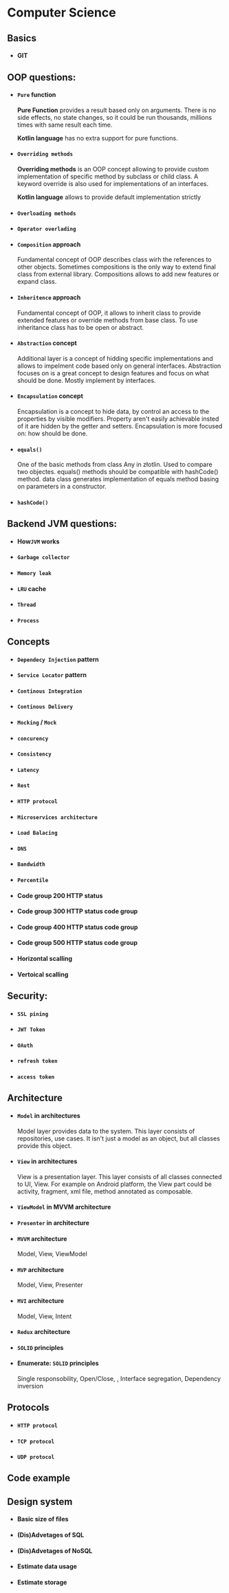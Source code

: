 # Computer Science

## Basics
- #### GIT

## OOP questions:
- #### `Pure` function 
    **Pure Function** provides a result based only on arguments. There is no side effects, no state changes, so it could be run thousands, millions times with same result each time.

    **Kotlin language** has no extra support for pure functions. 

- #### `Overriding methods`
    **Overriding methods** is an OOP concept allowing to provide custom implementation of specific method by subclass or child class. A keyword override is also used for implementations of an interfaces.

    **Kotlin language** allows to provide default implementation strictly 

- #### `Overloading methods` 
- #### `Operator overlading` 
- #### `Composition` approach
    Fundamental concept of OOP describes class wirh the references to other objects. Sometimes compositions is the only way to extend final class from external library. Compositions allows to add new features or expand class.

- #### `Inheritence` approach
    Fundamental concept of OOP, it allows to inherit class to provide extended features or override methods from base class. To use inheritance class has to be open or abstract.

- #### `Abstraction` concept
    Additional layer is a concept of hidding specific implementations and allows to impelment code based only on general interfaces. Abstraction focuses on is a great concept to design features and focus on what should be done. Mostly implement by interfaces.

- #### `Encapsulation` concept
    Encapsulation is a concept to hide data, by control an access to the properties by visible modifiers. Property aren't easily achievable insted of it are hidden by the getter and setters. Encapsulation is more focused on: how should be done.

- #### `equals()`
    One of the basic methods from class Any in złotlin. Used to compare two objectes. equals() methods should be compatible with hashCode() method. data class generates implementation of equals method basing on parameters in a constructor.

- #### `hashCode()`

## Backend JVM questions:
- #### How`JVM` works
- #### `Garbage collector`
- #### `Memory leak`
- #### `LRU` cache
- #### `Thread`
- #### `Process`

## Concepts
- #### `Dependecy Injection` pattern
- #### `Service Locator` pattern
- #### `Continous Integration`
- #### `Continous Delivery`
- #### `Mocking` / `Mock`
- #### `concurency`

- #### `Consistency`
- #### `Latency`
- #### `Rest`
- #### `HTTP protocol`
- #### `Microservices architecture`
- #### `Load Balacing`
- #### `DNS`
- #### `Bandwidth`
- #### `Percentile`
- #### Code group 200 HTTP status 
- #### Code group 300 HTTP status code group 
- #### Code group 400 HTTP status code group 
- #### Code group 500 HTTP status code group 
- #### Horizontal scalling
- #### Vertoical scalling

## Security:
- #### `SSL pining`
- #### `JWT Token`
- #### `OAuth`
- #### `refresh token`
- #### `access token`
 
## Architecture
- #### `Model` in architectures

    Model layer provides data to the system. This layer consists of repositories, use cases. It isn't just a model as an object, but all classes provide this object. 

- #### `View` in architectures

    View is a presentation layer. This layer consists of all classes connected to UI, View. For example on Android platform, the View part could be activity, fragment, xml file, method annotated as composable.

- #### `ViewModel` in MVVM architecture


- #### `Presenter` in architecture

- #### `MVVM` architecture

    Model, View, ViewModel

- #### `MVP` architecture

    Model, View, Presenter

- #### `MVI` architecture

    Model, View, Intent

- #### `Redux` architecture
- #### `SOLID` principles

- #### Enumerate: `SOLID` principles

    Single responsobility, Open/Close, , Interface segregation, Dependency inversion

## Protocols
- #### `HTTP protocol`
- #### `TCP protocol`
- #### `UDP protocol`

## Code example

## Design system
- #### Basic size of files
- #### (Dis)Advetages of SQL
- #### (Dis)Advetages of NoSQL 
- #### Estimate data usage
- #### Estimate storage
